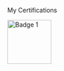 <!--START_SECTION:badges-->
<!--END_SECTION:badges-->

My Certifications

<a href="https://www.credly.com/badges/278e2ae5-2cae-41ca-b464-158e9a4d2c76"><img src="https://www.credly.com/badges/278e2ae5-2cae-41ca-b464-158e9a4d2c76/image" alt="Badge 1" width="100" height="100"></a>


